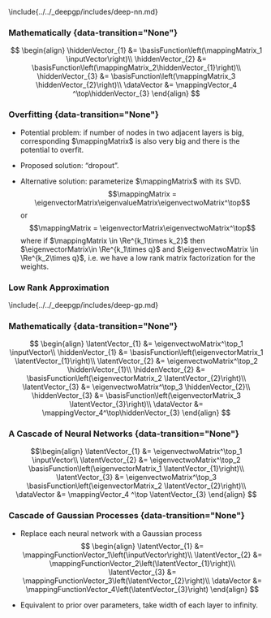 \include{../../_deepgp/includes/deep-nn.md}

### Mathematically {data-transition="None"}

$$
\begin{align}
    \hiddenVector_{1} &= \basisFunction\left(\mappingMatrix_1 \inputVector\right)\\
    \hiddenVector_{2} &=  \basisFunction\left(\mappingMatrix_2\hiddenVector_{1}\right)\\
    \hiddenVector_{3} &= \basisFunction\left(\mappingMatrix_3 \hiddenVector_{2}\right)\\
    \dataVector &= \mappingVector_4 ^\top\hiddenVector_{3}
\end{align}
$$

### Overfitting {data-transition="None"}

-   Potential problem: if number of nodes in two adjacent layers is big,
    corresponding $\mappingMatrix$ is also very big and there is the
    potential to overfit.

-   Proposed solution: “dropout”.

-   Alternative solution: parameterize $\mappingMatrix$ with its SVD.
    $$\mappingMatrix = \eigenvectorMatrix\eigenvalueMatrix\eigenvectwoMatrix^\top$$
    or $$\mappingMatrix = \eigenvectorMatrix\eigenvectwoMatrix^\top$$
    where if $\mappingMatrix \in \Re^{k_1\times k_2}$ then
    $\eigenvectorMatrix\in \Re^{k_1\times q}$ and
    $\eigenvectwoMatrix \in \Re^{k_2\times q}$, i.e. we have a low rank
    matrix factorization for the weights.

### Low Rank Approximation

<object data="../slides/diagrams/wisuvt.svg" class="svgplot"></object>

\include{../../_deepgp/includes/deep-gp.md}

### Mathematically {data-transition="None"}

$$
\begin{align}
    \latentVector_{1} &= \eigenvectwoMatrix^\top_1 \inputVector\\
    \hiddenVector_{1} &= \basisFunction\left(\eigenvectorMatrix_1 \latentVector_{1}\right)\\
    \latentVector_{2} &= \eigenvectwoMatrix^\top_2 \hiddenVector_{1}\\
    \hiddenVector_{2} &= \basisFunction\left(\eigenvectorMatrix_2 \latentVector_{2}\right)\\
    \latentVector_{3} &= \eigenvectwoMatrix^\top_3 \hiddenVector_{2}\\
    \hiddenVector_{3} &= \basisFunction\left(\eigenvectorMatrix_3 \latentVector_{3}\right)\\
    \dataVector &= \mappingVector_4^\top\hiddenVector_{3}
\end{align}
$$

### A Cascade of Neural Networks {data-transition="None"}

$$\begin{align}
    \latentVector_{1} &= \eigenvectwoMatrix^\top_1 \inputVector\\
    \latentVector_{2} &= \eigenvectwoMatrix^\top_2 \basisFunction\left(\eigenvectorMatrix_1 \latentVector_{1}\right)\\
    \latentVector_{3} &= \eigenvectwoMatrix^\top_3 \basisFunction\left(\eigenvectorMatrix_2 \latentVector_{2}\right)\\
    \dataVector &= \mappingVector_4 ^\top \latentVector_{3}
\end{align}
$$

### Cascade of Gaussian Processes {data-transition="None"}

* Replace each neural network with a Gaussian process
$$
\begin{align}
    \latentVector_{1} &= \mappingFunctionVector_1\left(\inputVector\right)\\
    \latentVector_{2} &= \mappingFunctionVector_2\left(\latentVector_{1}\right)\\
    \latentVector_{3} &= \mappingFunctionVector_3\left(\latentVector_{2}\right)\\
    \dataVector &= \mappingFunctionVector_4\left(\latentVector_{3}\right)
\end{align}
$$

* Equivalent to prior over parameters, take width of each layer to infinity.




